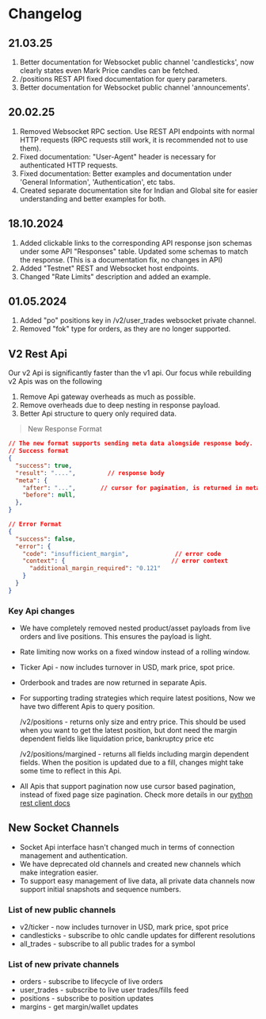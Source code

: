 # Changelog

## 21.03.25
1. Better documentation for Websocket public channel 'candlesticks', now clearly states even Mark Price candles can be fetched.
2. /positions REST API fixed documentation for query parameters.
3. Better documentation for Websocket public channel 'announcements'.

## 20.02.25
1. Removed Websocket RPC section. Use REST API endpoints with normal HTTP requests (RPC requests still work, it is recommended not to use them).
2. Fixed documentation: "User-Agent" header is necessary for authenticated HTTP requests.
3. Fixed documentation: Better examples and documentation under 'General Information', 'Authentication', etc tabs.
4. Created separate documentation site for Indian and Global site for easier understanding and better examples for both.

## 18.10.2024
1. Added clickable links to the corresponding API response json schemas under some API "Responses" table. Updated some schemas to match the response. (This is a documentation fix, no changes in API)
2. Added "Testnet" REST and Websocket host endpoints.
3. Changed "Rate Limits" description and added an example.


## 01.05.2024
1. Added "po" positions key in /v2/user_trades websocket private channel.
2. Removed "fok" type for orders, as they are no longer supported.


## V2 Rest Api
Our v2 Api is significantly faster than the v1 api. Our focus while rebuilding v2 Apis was on the following

1. Remove Api gateway overheads as much as possible.
2. Remove overheads due to deep nesting in response payload.
3. Better Api structure to query only required data.

> New Response Format

```json
// The new format supports sending meta data alongside response body. 
// Success format
{
  "success": true,
  "result": "....",         // response body
  "meta": {
    "after": "...",       // cursor for pagination, is returned in meta
    "before": null,
  },
}

// Error Format
{
  "success": false,
  "error": {
    "code": "insufficient_margin",             // error code
    "context": {                              // error context
      "additional_margin_required": "0.121"
    }
  }
}
```

### Key Api changes
- We have completely removed nested product/asset payloads from live orders and live positions. This ensures the payload is light.
- Rate limiting now works on a fixed window instead of a rolling window.
- Ticker Api - now includes turnover in USD, mark price, spot price.
- Orderbook and trades are now returned in separate Apis.
- For supporting trading strategies which require latest positions, Now we have two different Apis to query position. 
  
  /v2/positions - returns only size and entry price. This should be used when you want to get the latest position, but dont need the margin dependent fields like liquidation price, bankruptcy price etc

  /v2/positions/margined - returns all fields including margin dependent fields. When the position is updated due to a fill, changes might take some time to reflect in this Api.

- All Apis that support pagination now use cursor based pagination, instead of fixed page size pagination. Check more details in our [python rest client docs](https://github.com/delta-exchange/python-rest-client)


## New Socket Channels
- Socket Api interface hasn't changed much in terms of connection management and authentication. 
- We have deprecated old channels and created new channels which make integration easier. 
- To support easy management of live data, all private data channels now support initial snapshots and sequence numbers.

### List of new public channels
- v2/ticker - now includes turnover in USD, mark price, spot price
- candlesticks - subscribe to ohlc candle updates for different resolutions
- all_trades - subscribe to all public trades for a symbol

### List of new private channels
- orders - subscribe to lifecycle of live orders
- user_trades - subscribe to live user trades/fills feed
- positions - subscribe to position updates
- margins - get margin/wallet updates
